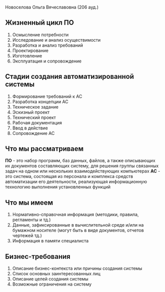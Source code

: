 Новоселова Ольга Вячеславовна  (206 ауд.)
## Жизненный цикл ПО
1. Осмысление потребности
2. Исследование и анализ осуществимости
3. Разработка и анализ требований
4. Проектирование
5. Изготовление
6. Эксплуатация и сопровождение
## Стадии создания автоматизированной системы
1. Формирование требований к АС
2. Разработка концепции АС
3. Техническое задание
4. Эскизный проект
5. Технический проект
6. Рабочая документация
7. Ввод в действие
8. Сопровождение АС

## Что мы рассматриваем
**ПО** - это набор программ, баз данных, файлов, а также описывающих их документов составляющих систему, для решения группы связанных задач на одном или нескольких взаимодействующих компьютерах
**АС** - это система, состоящая из персонала и комплекса средств автоматизации его деятельности, реализующая информационную технологию выполнения установленных функций

## Что мы имеем
1. Нормативно-справочная информация (методики, правила, регламенты и тд.)
2. Данные, зафиксированные в вычислительной среде и/или на бумажном носителе (могут быть в виде документов, отчетов чертежей  тд.)
3. Информация в памяти специалиста

## Бизнес-требования
1. Описание бизнес-контекста или причины создания системы
2. Список основных заинтересованных лиц
3. Описание целей создания системы
4. Возможные ограничения на систему